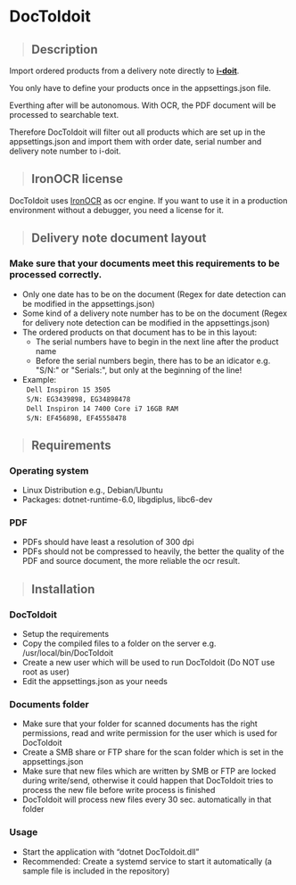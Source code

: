 # DocToIdoit

> ## Description
Import ordered products from a delivery note directly to **[i-doit](https://www.i-doit.org)**.

You only have to define your products once in the appsettings.json file.

Everthing after will be autonomous. With OCR, the PDF document will be processed to searchable text.
 
Therefore DocToIdoit will filter out all products which are set up in the appsettings.json and import them with order date, serial number and delivery note number to i-doit.

> ## IronOCR license
DocToIdoit uses [IronOCR](https://ironsoftware.com/csharp/ocr) as ocr engine. If you want to use it in a production environment without a debugger, you need a license for it.

> ## Delivery note document layout
### Make sure that your documents meet this requirements to be processed correctly.
- Only one date has to be on the document (Regex for date detection can be modified in the appsettings.json)
- Some kind of a delivery note number has to be on the document (Regex for delivery note detection can be modified in the appsettings.json)
- The ordered products on that document has to be in this layout:
  - The serial numbers have to begin in the next line after the product name
  - Before the serial numbers begin, there has to be an idicator e.g. "S/N:" or "Serials:", but only at the beginning of the line!
- Example:<br> 
  `` Dell Inspiron 15 3505`` <br>
  `` S/N: EG3439898, EG34898478`` <br>
  `` Dell Inspiron 14 7400 Core i7 16GB RAM`` <br>
  `` S/N: EF456898, EF45558478``


> ## Requirements
### Operating system
- Linux Distribution e.g., Debian/Ubuntu
- Packages: dotnet-runtime-6.0, libgdiplus, libc6-dev
### PDF
- PDFs should have least a resolution of 300 dpi
- PDFs should not be compressed to heavily, the better the quality of the PDF and source document, the more reliable the ocr result.
> ## Installation
 ###  DocToIdoit
 - Setup the requirements
 - Copy the compiled files to a folder on the server e.g. /usr/local/bin/DocToIdoit
 - Create a new user which will be used to run DocToIdoit (Do NOT use root as user)
 - Edit the appsettings.json as your needs
 ###  Documents folder
 - Make sure that your folder for scanned documents has the right permissions, read and write permission for the user which is used for DocToIdoit
 - Create a SMB share or FTP share for the scan folder which is set in the appsettings.json
 - Make sure that new files which are written by SMB or FTP are locked during write/send, otherwise it could happen that DocToIdoit tries to process the new file before write process is finished
 - DocToIdoit will process new files every 30 sec. automatically in that folder
 ###  Usage
 - Start the application with “dotnet DocToIdoit.dll”
 - Recommended: Create a systemd service to start it automatically (a sample file is included in the repository)
